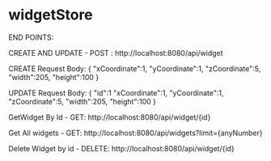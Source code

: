 # widgetStore

END POINTS:

CREATE AND UPDATE   - POST : http://localhost:8080/api/widget

CREATE Request Body:
{
	"xCoordinate":1,
	"yCoordinate":1,
	"zCoordinate":5,
	"width":205,
	"height":100
}

UPDATE Request Body:
{
	"id":1
	"xCoordinate":1,
	"yCoordinate":1,
	"zCoordinate":5,
	"width":205,
	"height":100
}

GetWidget By Id       - GET: http://localhost:8080/api/widget/{id}

Get All widgets       - GET: http://localhost:8080/api/widgets?limit={anyNumber}

Delete Widget by id   - DELETE: http://localhost:8080/api/widget/{id}
